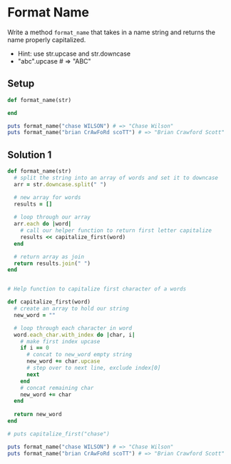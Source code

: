 # Format Name

Write a method `format_name` that takes in a name string and returns the name properly capitalized.

* Hint: use str.upcase and str.downcase
* "abc".upcase # => "ABC"

## Setup

```ruby
def format_name(str)

end

puts format_name("chase WILSON") # => "Chase Wilson"
puts format_name("brian CrAwFoRd scoTT") # => "Brian Crawford Scott"
```

## Solution 1

```ruby
def format_name(str)
  # split the string into an array of words and set it to downcase
  arr = str.downcase.split(" ")

  # new array for words
  results = []
  
  # loop through our array
  arr.each do |word|
    # call our helper function to return first letter capitalize
    results << capitalize_first(word)
  end

  # return array as join
  return results.join(" ")
end


# Help function to capitalize first character of a words

def capitalize_first(word)
  # create an array to hold our string
  new_word = ""

  # loop through each character in word
  word.each_char.with_index do |char, i|
    # make first index upcase
    if i == 0
      # concat to new_word empty string
      new_word += char.upcase
      # step over to next line, exclude index[0]
      next
    end
    # concat remaining char
    new_word += char
  end
  
  return new_word
end

# puts capitalize_first("chase")

puts format_name("chase WILSON") # => "Chase Wilson"
puts format_name("brian CrAwFoRd scoTT") # => "Brian Crawford Scott"
```